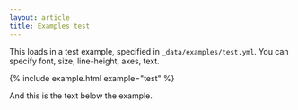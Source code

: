 ```yaml
---
layout: article
title: Examples test
---
```


This loads in a test example, specified in `_data/examples/test.yml`.
You can specify font, size, line-height, axes, text.

{% include example.html example="test" %}

And this is the text below the example.